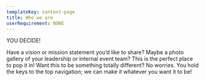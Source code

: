 ```yaml
---
templateKey: content-page
title: Who we are
userRequirement: NONE
---
```

YOU DECIDE!

Have a vision or mission statement you’d like to share? Maybe a photo gallery of your leadership or internal event team? This is the perfect place to pop it in! Want this to be something totally different? No worries. You hold the keys to the top navigation; we can make it whatever you want it to be!